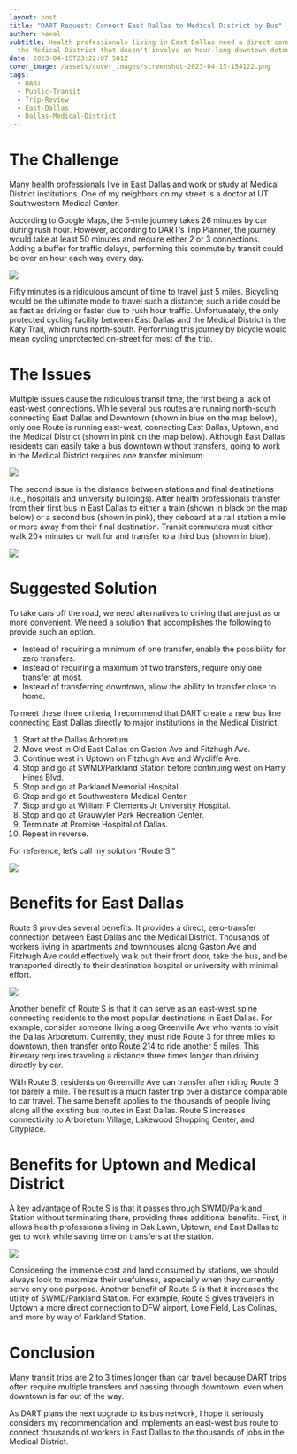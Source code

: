 ```yaml
---
layout: post
title: "DART Request: Connect East Dallas to Medical District by Bus"
author: hexel
subtitle: Health professionals living in East Dallas need a direct connection to
  the Medical District that doesn't involve an hour-long downtown detour.
date: 2023-04-15T23:22:07.581Z
cover_image: /assets/cover_images/screenshot-2023-04-15-154122.png
tags:
  - DART
  - Public-Transit
  - Trip-Review
  - East-Dallas
  - Dallas-Medical-District
---
```

# The Challenge

Many health professionals live in East Dallas and work or study at Medical District institutions. One of my neighbors on my street is a doctor at UT Southwestern Medical Center.

According to Google Maps, the 5-mile journey takes 26 minutes by car during rush hour. However, according to DART’s Trip Planner, the journey would take at least 50 minutes and require either 2 or 3 connections. Adding a buffer for traffic delays, performing this commute by transit could be over an hour each way every day.

![](/assets/cover_images/1.png)

Fifty minutes is a ridiculous amount of time to travel just 5 miles. Bicycling would be the ultimate mode to travel such a distance; such a ride could be as fast as driving or faster due to rush hour traffic. Unfortunately, the only protected cycling facility between East Dallas and the Medical District is the Katy Trail, which runs north-south. Performing this journey by bicycle would mean cycling unprotected on-street for most of the trip.

# The Issues

Multiple issues cause the ridiculous transit time, the first being a lack of east-west connections. While several bus routes are running north-south connecting East Dallas and Downtown (shown in blue on the map below), only one Route is running east-west, connecting East Dallas, Uptown, and the Medical District (shown in pink on the map below). Although East Dallas residents can easily take a bus downtown without transfers, going to work in the Medical District requires one transfer minimum.

![](/assets/cover_images/dart-request-connect-east-west-2.png)

The second issue is the distance between stations and final destinations (i.e., hospitals and university buildings). After health professionals transfer from their first bus in East Dallas to either a train (shown in black on the map below) or a second bus (shown in pink), they deboard at a rail station a mile or more away from their final destination. Transit commuters must either walk 20+ minutes or wait for and transfer to a third bus (shown in blue).

![](/assets/cover_images/dart-request-connect-east-west-3.png)

# Suggested Solution

To take cars off the road, we need alternatives to driving that are just as or more convenient. We need a solution that accomplishes the following to provide such an option.

* Instead of requiring a minimum of one transfer, enable the possibility for zero transfers.
* Instead of requiring a maximum of two transfers, require only one transfer at most.
* Instead of transferring downtown, allow the ability to transfer close to home.

To meet these three criteria, I recommend that DART create a new bus line connecting East Dallas directly to major institutions in the Medical District.

1. Start at the Dallas Arboretum.
2. Move west in Old East Dallas on Gaston Ave and Fitzhugh Ave.
3. Continue west in Uptown on Fitzhugh Ave and Wycliffe Ave.
4. Stop and go at SWMD/Parkland Station before continuing west on Harry Hines Blvd.
5. Stop and go at Parkland Memorial Hospital.
6. Stop and go at Southwestern Medical Center.
7. Stop and go at William P Clements Jr University Hospital.
8. Stop and go at Grauwyler Park Recreation Center.
9. Terminate at Promise Hospital of Dallas.
10. Repeat in reverse.

For reference, let’s call my solution “Route S.”

![](/assets/cover_images/screenshot-2023-04-15-154122.png)

# Benefits for East Dallas

Route S provides several benefits. It provides a direct, zero-transfer connection between East Dallas and the Medical District. Thousands of workers living in apartments and townhouses along Gaston Ave and Fitzhugh Ave could effectively walk out their front door, take the bus, and be transported directly to their destination hospital or university with minimal effort.

![](/assets/cover_images/screenshot-2023-04-15-154756.png)

Another benefit of Route S is that it can serve as an east-west spine connecting residents to the most popular destinations in East Dallas. For example, consider someone living along Greenville Ave who wants to visit the Dallas Arboretum. Currently, they must ride Route 3 for three miles to downtown, then transfer onto Route 214 to ride another 5 miles. This itinerary requires traveling a distance three times longer than driving directly by car.

With Route S, residents on Greenville Ave can transfer after riding Route 3 for barely a mile. The result is a much faster trip over a distance comparable to car travel. The same benefit applies to the thousands of people living along all the existing bus routes in East Dallas. Route S increases connectivity to Arboretum Village, Lakewood Shopping Center, and Cityplace.

# Benefits for Uptown and Medical District

A key advantage of Route S is that it passes through SWMD/Parkland Station without terminating there, providing three additional benefits. First, it allows health professionals living in Oak Lawn, Uptown, and East Dallas to get to work while saving time on transfers at the station.

![](/assets/cover_images/screenshot-2023-04-15-154937.png)

Considering the immense cost and land consumed by stations, we should always look to maximize their usefulness, especially when they currently serve only one purpose. Another benefit of Route S is that it increases the utility of SWMD/Parkland Station. For example, Route S gives travelers in Uptown a more direct connection to DFW airport, Love Field, Las Colinas, and more by way of Parkland Station.

# Conclusion

Many transit trips are 2 to 3 times longer than car travel because DART trips often require multiple transfers and passing through downtown, even when downtown is far out of the way.

As DART plans the next upgrade to its bus network, I hope it seriously considers my recommendation and implements an east-west bus route to connect thousands of workers in East Dallas to the thousands of jobs in the Medical District.